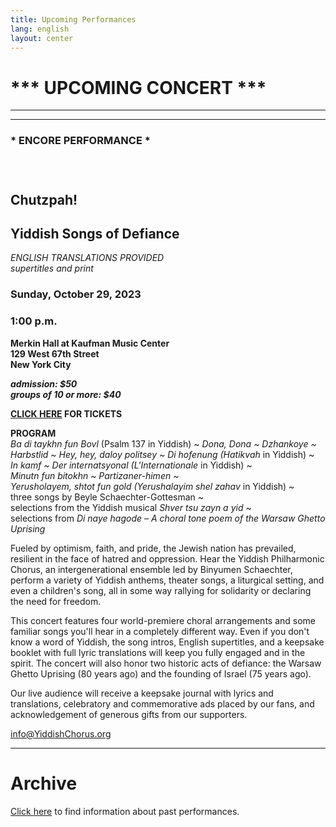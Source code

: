 ```yaml
---
title: Upcoming Performances
lang: english
layout: center
---
```


# *** UPCOMING CONCERT ***

_____

*********

### * ENCORE PERFORMANCE *  
### &nbsp;
## Chutzpah!
## Yiddish Songs of Defiance

*ENGLISH TRANSLATIONS PROVIDED*  
*supertitles and print*

### Sunday, October 29, 2023  
### 1:00 p.m.

**Merkin Hall at Kaufman Music Center  
129 West 67th Street  
New York City**

**_admission: $50_**  
**_groups of 10 or more: $40_**  

**[CLICK HERE](https://www.kaufmanmusiccenter.org/mch/event/chutzpah-yiddish-songs-of-defiance2/) FOR TICKETS**  

**PROGRAM**  
*Ba di taykhn fun Bovl* (Psalm 137 in Yiddish) ~ *Dona, Dona ~ Dzhankoye ~  
Harbstlid ~ Hey, hey, daloy politsey ~ Di hofenung (Hatikvah* in Yiddish) ~  
*In kamf ~ Der internatsyonal (L'Internationale* in Yiddish) ~  
*Minutn fun bitokhn ~ Partizaner-himen ~  
Yerusholayem, shtot fun gold (Yerushalayim shel zahav* in Yiddish) ~  
three songs by Beyle Schaechter-Gottesman ~  
selections from the Yiddish musical *Shver tsu zayn a yid* ~  
selections from *Di naye hagode – A choral tone poem of the Warsaw Ghetto Uprising*  

Fueled by optimism, faith, and pride, the Jewish nation has prevailed, resilient in the face of hatred and oppression.  Hear the Yiddish Philharmonic Chorus, an intergenerational ensemble led by Binyumen Schaechter, perform a variety of Yiddish anthems, theater songs, a liturgical setting, and even a children's song, all in some way rallying for solidarity or declaring the need for freedom.  

This concert features four world-premiere choral arrangements and some familiar songs you'll hear in a completely different way. Even if you don't know a 
word of Yiddish, the song intros, English supertitles, and a keepsake booklet with full lyric translations will keep you fully engaged and in the spirit.
The concert will also honor two historic acts of defiance: the Warsaw Ghetto Uprising (80 years ago) and the founding of Israel (75 years ago).  

Our live audience will receive a keepsake journal with lyrics and translations, celebratory and commemorative ads placed by our fans, and acknowledgement of generous gifts from our supporters.  

[info@YiddishChorus.org](mailto:info@yiddishchorus.org)  

_____

# Archive

[Click here](concerts_archive.html) to find information about past performances.
